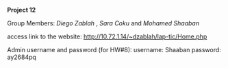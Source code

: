 **Project 12**

Group Members: *Diego Zablah* , *Sara Coku* and *Mohamed Shaaban*

 
access link to the website: http://10.72.1.14/~dzablah/lap-tic/Home.php


Admin username and password (for HW#8):
 username: Shaaban
 password: ay2684pq
